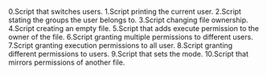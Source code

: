0.Script that switches users.
1.Script printing the current user.
2.Script stating the groups the user belongs to.
3.Script changing file ownership.
4.Script creating an empty file.
5.Script that adds execute permission to the owner of the file.
6.Script granting multiple permissions to different users.
7.Script granting execution permissions to all user.
8.Script granting different permissions to users.
9.Script that sets the mode.
10.Script that mirrors permissions of another file.
